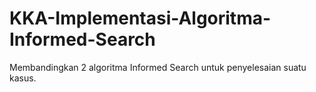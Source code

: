 # KKA-Implementasi-Algoritma-Informed-Search
Membandingkan 2 algoritma Informed Search untuk penyelesaian suatu kasus.
